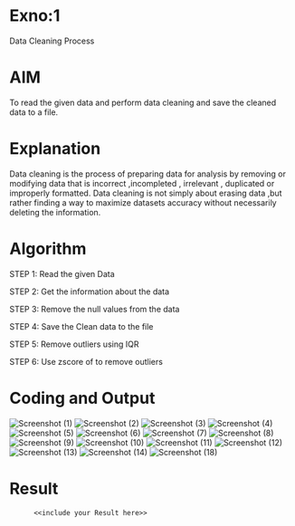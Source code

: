 # Exno:1
Data Cleaning Process

# AIM
To read the given data and perform data cleaning and save the cleaned data to a file.

# Explanation
Data cleaning is the process of preparing data for analysis by removing or modifying data that is incorrect ,incompleted , irrelevant , duplicated or improperly formatted. Data cleaning is not simply about erasing data ,but rather finding a way to maximize datasets accuracy without necessarily deleting the information.

# Algorithm
STEP 1: Read the given Data

STEP 2: Get the information about the data

STEP 3: Remove the null values from the data

STEP 4: Save the Clean data to the file

STEP 5: Remove outliers using IQR

STEP 6: Use zscore of to remove outliers

# Coding and Output
 ![Screenshot (1)](https://github.com/user-attachments/assets/6b8236e1-3e70-4c29-8416-7ac1c5f70d84)
 ![Screenshot (2)](https://github.com/user-attachments/assets/9dd35648-1ca4-4ce2-bf09-475f9fb54550)
![Screenshot (3)](https://github.com/user-attachments/assets/14b992f7-1af1-4fba-a4ad-b182734f6585)
![Screenshot (4)](https://github.com/user-attachments/assets/7c0e86c8-b5f4-4a9f-bef6-85734ba0839e)
![Screenshot (5)](https://github.com/user-attachments/assets/12c92e62-52c7-44ce-b5a7-3f1ffafe9b59)
![Screenshot (6)](https://github.com/user-attachments/assets/5e38272f-008d-4777-8ae0-03acb8717846)
![Screenshot (7)](https://github.com/user-attachments/assets/6a216df8-ebde-46d9-8b7d-11f4fed34e17)
![Screenshot (8)](https://github.com/user-attachments/assets/75ed4311-7234-4a9e-b10e-f43658936a15)
![Screenshot (9)](https://github.com/user-attachments/assets/094b800e-6e31-47b4-b5c6-e077e7f90a26)
![Screenshot (10)](https://github.com/user-attachments/assets/9da27807-c9bf-4af6-bfc0-af6dae16f1f3)
![Screenshot (11)](https://github.com/user-attachments/assets/cf5986fb-5004-4bfb-bb45-d2a1ba2e99ba)
![Screenshot (12)](https://github.com/user-attachments/assets/f116f4ea-5de2-4d0b-be45-6b2b5641301e)
![Screenshot (13)](https://github.com/user-attachments/assets/16488160-395a-4a4a-95f9-2baf2d0c289c)
![Screenshot (14)](https://github.com/user-attachments/assets/3daa0a06-d135-431b-b3a8-20b9acfbbc6c)
![Screenshot (18)](https://github.com/user-attachments/assets/454f0270-3e92-432d-836e-d406708802d7)


 
 

# Result
          <<include your Result here>>
